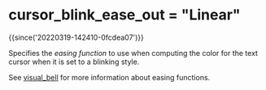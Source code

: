 # cursor_blink_ease_out = "Linear"

{{since('20220319-142410-0fcdea07')}}

Specifies the *easing function* to use when computing the color
for the text cursor when it is set to a blinking style.

See [visual_bell](visual_bell.md) for more information about
easing functions.



